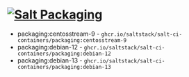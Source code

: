 # [![Salt Packaging](https://github.com/saltstack/salt-ci-containers/actions/workflows/packaging-containers.yml/badge.svg)](https://github.com/saltstack/salt-ci-containers/actions/workflows/packaging-containers.yml)

- packaging:centosstream-9 - `ghcr.io/saltstack/salt-ci-containers/packaging:centosstream-9`
- packaging:debian-12 - `ghcr.io/saltstack/salt-ci-containers/packaging:debian-12`
- packaging:debian-13 - `ghcr.io/saltstack/salt-ci-containers/packaging:debian-13`
